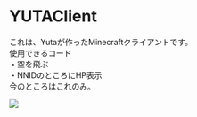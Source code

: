 # YUTAClient
これは、Yutaが作ったMinecraftクライアントです。<br>
使用できるコード<br>
・空を飛ぶ<br>
・NNIDのところにHP表示<br>
今のところはこれのみ。<br>

<img src="https://www.google.com/url?sa=i&url=https%3A%2F%2Fwikiwiki.jp%2Fhanakin%2F%25E3%2582%2586%25E3%2581%2586%25E3%2581%259F%25E3%2581%2595%25E3%2582%2593&psig=AOvVaw3ydqSmBVgAJaPGcyu38TxS&ust=1707826368382000&source=images&cd=vfe&opi=89978449&ved=0CBIQjRxqFwoTCMizy7nqpIQDFQAAAAAdAAAAABAE">
